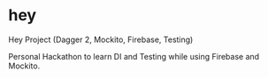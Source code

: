 # hey
Hey Project (Dagger 2, Mockito, Firebase, Testing)

Personal Hackathon to learn DI and Testing while using Firebase and Mockito.
